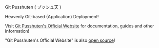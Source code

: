 Git Pusshuten ( プッシュ天 )

Heavenly Git-based (Application) Deployment!

Visit [Git Pusshuten's Official Website](http://gitpusshuten.com/) for documentation, guides and other information!

"Git Pusshuten's Official Website" is also [open source](https://github.com/meskyanichi/gitpusshuten-website)!